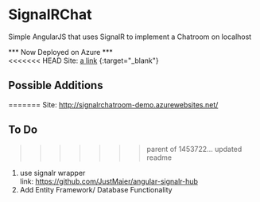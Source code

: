 # SignalRChat
Simple AngularJS that uses SignalR to implement a Chatroom on localhost  

*** Now Deployed on Azure ***  
<<<<<<< HEAD
Site: [a link](http://signalrchatroom-demo.azurewebsites.net) {:target="_blank"}  
## Possible Additions    
=======
Site: http://signalrchatroom-demo.azurewebsites.net/  
## To Do  
>>>>>>> parent of 1453722... updated readme
1. use signalr wrapper  
   link: https://github.com/JustMaier/angular-signalr-hub  
1. Add Entity Framework/ Database Functionality 
